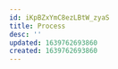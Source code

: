 ```yaml
---
id: iKpBZxYmC8ezLBtW_zyaS
title: Process
desc: ''
updated: 1639762693860
created: 1639762693860
---
```


